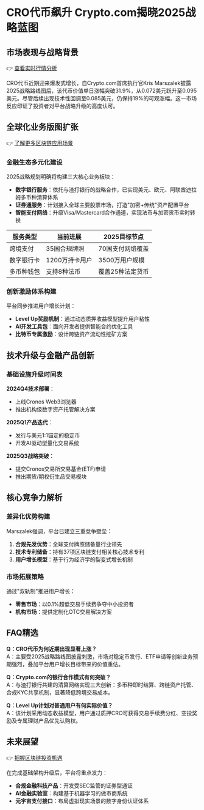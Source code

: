 # CRO代币飙升 Crypto.com揭晓2025战略蓝图

## 市场表现与战略背景
👉 [查看实时行情分析](https://bit.ly/okx_welcome)

CRO代币近期迎来爆发式增长，自Crypto.com首席执行官Kris Marszalek披露2025战略路线图后，该代币价值单日涨幅突破31.9%，从0.072美元跃升至0.095美元。尽管后续出现技术性回调至0.085美元，仍保持19%的可观涨幅。这一市场反应印证了投资者对平台战略升级的高度认可。

## 全球化业务版图扩张
👉 [了解更多区块链应用场景](https://bit.ly/okx_welcome)

### 金融生态多元化建设
2025战略规划明确将构建三大核心业务板块：
- **数字银行服务**：依托与渣打银行的战略合作，已实现美元、欧元、阿联酋迪拉姆多币种清算体系
- **证券通服务**：计划接入全球主要股票市场，打造"加密+传统"资产配置平台
- **智能支付网络**：升级Visa/Mastercard合作通道，实现法币与加密货币实时转换

| 服务类型       | 当前进展                  | 2025目标节点          |
|----------------|---------------------------|-----------------------|
| 跨境支付       | 35国合规牌照              | 70国支付网络覆盖      |
| 数字银行卡     | 1200万持卡用户            | 3500万用户规模        |
| 多币种钱包     | 支持8种法币               | 覆盖25种法定货币      |

### 创新激励体系构建
平台同步推进用户增长计划：
- **Level Up奖励机制**：通过动态质押收益模型提升用户粘性
- **AI开发工具包**：面向开发者提供智能合约优化工具
- **比特币专属激励**：设计跨链资产流动性挖矿方案

## 技术升级与金融产品创新

### 基础设施升级时间表
**2024Q4技术部署**：
- 上线Cronos Web3浏览器
- 推出机构级数字资产托管解决方案

**2025Q1产品迭代**：
- 发行与美元1:1锚定的稳定币
- 开发AI驱动型量化交易系统

**2025Q3战略突破**：
- 提交Cronos交易所交易基金(ETF)申请
- 推出期货/期权衍生品交易模块

## 核心竞争力解析

### 差异化优势构建
Marszalek强调，平台已建立三重竞争壁垒：
1. **合规先发优势**：全球支付牌照储备量行业领先
2. **技术专利储备**：持有37项区块链支付相关核心技术专利
3. **用户增长模型**：基于行为经济学的裂变式增长机制

### 市场拓展策略
通过"双轨制"推进用户增长：
- **零售市场**：以0.1%超低交易手续费争夺中小投资者
- **机构市场**：提供定制化OTC交易解决方案

## FAQ精选

**Q：CRO代币为何近期出现显著上涨？**  
A：主要受2025战略路线图披露刺激，市场对稳定币发行、ETF申请等创新业务预期强烈，叠加平台用户增长目标带来的价值重估。

**Q：Crypto.com的银行合作模式有何突破？**  
A：与渣打银行共建的清算网络实现三大创新：多币种即时结算、跨链资产托管、合规KYC共享机制，显著降低跨境交易成本。

**Q：Level Up计划对普通用户有何实际价值？**  
A：该计划采用动态收益模型，用户通过质押CRO可获得交易手续费分红、空投奖励及专属理财产品优先认购权。

## 未来展望

👉 [把握区块链投资机遇](https://bit.ly/okx_welcome)

在完成基础架构升级后，平台将重点发力：
- **合规金融科技产品**：开发受SEC监管的证券型通证
- **AI金融实验室**：构建基于机器学习的做市商系统
- **元宇宙支付接口**：布局虚拟现实场景的数字身份认证体系
